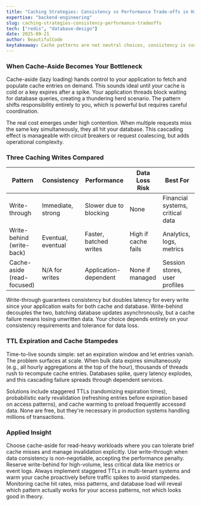 ```yaml
---
title: "Caching Strategies: Consistency vs Performance Trade-offs in High-Throughput Systems"
expertise: "backend-engineering"
slug: caching-strategies-consistency-performance-tradeoffs
tech: ["redis", "database-design"]
date: 2025-09-21
author: BeautifulCode
keytakeaway: Cache patterns are not neutral choices, consistency is costly, and your database is the bottleneck that determines which pattern survives production.
---
```


### When Cache-Aside Becomes Your Bottleneck

Cache-aside (lazy loading) hands control to your application to fetch and populate cache entries on demand. This sounds ideal until your cache is cold or a key expires after a spike. Your application threads block waiting for database queries, creating a thundering herd scenario. The pattern shifts responsibility entirely to you, which is powerful but requires careful coordination.

The real cost emerges under high contention. When multiple requests miss the same key simultaneously, they all hit your database. This cascading effect is manageable with circuit breakers or request coalescing, but adds operational complexity.

### Three Caching Writes Compared

| Pattern | Consistency | Performance | Data Loss Risk | Best For |
|---------|-------------|-------------|-----------------|----------|
| Write-through | Immediate, strong | Slower due to blocking | None | Financial systems, critical data |
| Write-behind (write-back) | Eventual, eventual | Faster, batched writes | High if cache fails | Analytics, logs, metrics |
| Cache-aside (read-focused) | N/A for writes | Application-dependent | None if managed | Session stores, user profiles |

Write-through guarantees consistency but doubles latency for every write since your application waits for both cache and database. Write-behind decouples the two, batching database updates asynchronously, but a cache failure means losing unwritten data. Your choice depends entirely on your consistency requirements and tolerance for data loss.

### TTL Expiration and Cache Stampedes

Time-to-live sounds simple: set an expiration window and let entries vanish. The problem surfaces at scale. When bulk data expires simultaneously (e.g., all hourly aggregations at the top of the hour), thousands of threads rush to recompute cache entries. Databases spike, query latency explodes, and this cascading failure spreads through dependent services.

Solutions include staggered TTLs (randomizing expiration times), probabilistic early revalidation (refreshing entries before expiration based on access patterns), and cache warming to preload frequently accessed data. None are free, but they're necessary in production systems handling millions of transactions.

### Applied Insight

Choose cache-aside for read-heavy workloads where you can tolerate brief cache misses and manage invalidation explicitly. Use write-through when data consistency is non-negotiable, accepting the performance penalty. Reserve write-behind for high-volume, less critical data like metrics or event logs. Always implement staggered TTLs in multi-tenant systems and warm your cache proactively before traffic spikes to avoid stampedes. Monitoring cache hit rates, miss patterns, and database load will reveal which pattern actually works for your access patterns, not which looks good in theory.